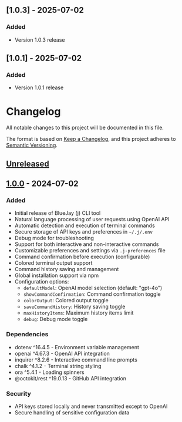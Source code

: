 ## [1.0.3] - 2025-07-02

### Added
- Version 1.0.3 release

## [1.0.1] - 2025-07-02

### Added
- Version 1.0.1 release

# Changelog

All notable changes to this project will be documented in this file.

The format is based on [Keep a Changelog](https://keepachangelog.com/en/1.0.0/),
and this project adheres to [Semantic Versioning](https://semver.org/spec/v2.0.0.html).

## [Unreleased]

## [1.0.0] - 2024-07-02

### Added
- Initial release of BlueJay (j) CLI tool
- Natural language processing of user requests using OpenAI API
- Automatic detection and execution of terminal commands
- Secure storage of API keys and preferences in `~/.j/.env`
- Debug mode for troubleshooting
- Support for both interactive and non-interactive commands
- Customizable preferences and settings via `.j-preferences` file
- Command confirmation before execution (configurable)
- Colored terminal output support
- Command history saving and management
- Global installation support via npm
- Configuration options:
  - `defaultModel`: OpenAI model selection (default: "gpt-4o")
  - `showCommandConfirmation`: Command confirmation toggle
  - `colorOutput`: Colored output toggle
  - `saveCommandHistory`: History saving toggle
  - `maxHistoryItems`: Maximum history items limit
  - `debug`: Debug mode toggle

### Dependencies
- dotenv ^16.4.5 - Environment variable management
- openai ^4.67.3 - OpenAI API integration
- inquirer ^8.2.6 - Interactive command line prompts
- chalk ^4.1.2 - Terminal string styling
- ora ^5.4.1 - Loading spinners
- @octokit/rest ^19.0.13 - GitHub API integration

### Security
- API keys stored locally and never transmitted except to OpenAI
- Secure handling of sensitive configuration data

[Unreleased]: https://github.com/bvdr/BlueJay/compare/v1.0.0...HEAD
[1.0.0]: https://github.com/bvdr/BlueJay/releases/tag/v1.0.0

